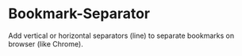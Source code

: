 # Bookmark-Separator
 Add vertical or horizontal separators (line) to separate bookmarks  on browser (like Chrome).
